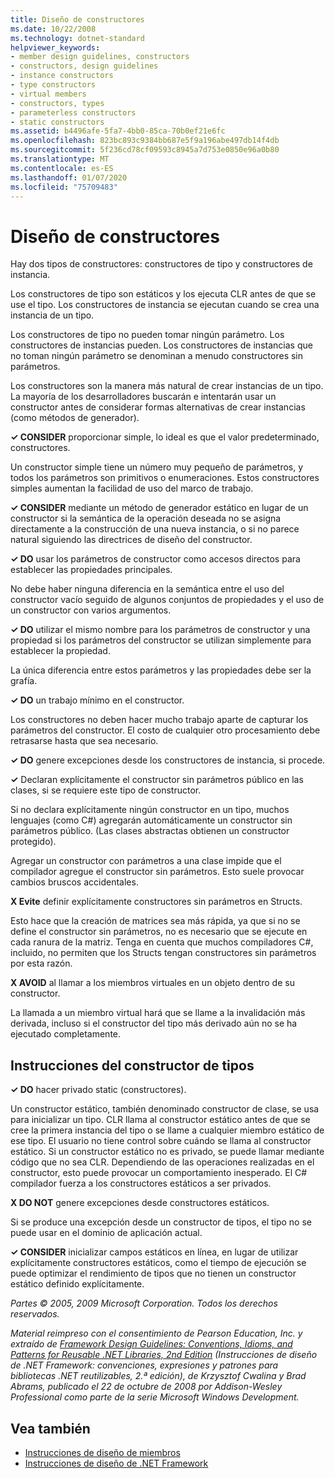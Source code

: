 ```yaml
---
title: Diseño de constructores
ms.date: 10/22/2008
ms.technology: dotnet-standard
helpviewer_keywords:
- member design guidelines, constructors
- constructors, design guidelines
- instance constructors
- type constructors
- virtual members
- constructors, types
- parameterless constructors
- static constructors
ms.assetid: b4496afe-5fa7-4bb0-85ca-70b0ef21e6fc
ms.openlocfilehash: 823bc893c9384bb687e5f9a196abe497db14f4db
ms.sourcegitcommit: 5f236cd78cf09593c8945a7d753e0850e96a0b80
ms.translationtype: MT
ms.contentlocale: es-ES
ms.lasthandoff: 01/07/2020
ms.locfileid: "75709483"
---
```

# <a name="constructor-design"></a>Diseño de constructores

Hay dos tipos de constructores: constructores de tipo y constructores de instancia.

Los constructores de tipo son estáticos y los ejecuta CLR antes de que se use el tipo. Los constructores de instancia se ejecutan cuando se crea una instancia de un tipo.

Los constructores de tipo no pueden tomar ningún parámetro. Los constructores de instancias pueden. Los constructores de instancias que no toman ningún parámetro se denominan a menudo constructores sin parámetros.

Los constructores son la manera más natural de crear instancias de un tipo. La mayoría de los desarrolladores buscarán e intentarán usar un constructor antes de considerar formas alternativas de crear instancias (como métodos de generador).

**✓ CONSIDER** proporcionar simple, lo ideal es que el valor predeterminado, constructores.

Un constructor simple tiene un número muy pequeño de parámetros, y todos los parámetros son primitivos o enumeraciones. Estos constructores simples aumentan la facilidad de uso del marco de trabajo.

**✓ CONSIDER** mediante un método de generador estático en lugar de un constructor si la semántica de la operación deseada no se asigna directamente a la construcción de una nueva instancia, o si no parece natural siguiendo las directrices de diseño del constructor.

**✓ DO** usar los parámetros de constructor como accesos directos para establecer las propiedades principales.

No debe haber ninguna diferencia en la semántica entre el uso del constructor vacío seguido de algunos conjuntos de propiedades y el uso de un constructor con varios argumentos.

**✓ DO** utilizar el mismo nombre para los parámetros de constructor y una propiedad si los parámetros del constructor se utilizan simplemente para establecer la propiedad.

La única diferencia entre estos parámetros y las propiedades debe ser la grafía.

**✓ DO** un trabajo mínimo en el constructor.

Los constructores no deben hacer mucho trabajo aparte de capturar los parámetros del constructor. El costo de cualquier otro procesamiento debe retrasarse hasta que sea necesario.

**✓ DO** genere excepciones desde los constructores de instancia, si procede.

**✓** Declaran explícitamente el constructor sin parámetros público en las clases, si se requiere este tipo de constructor.

Si no declara explícitamente ningún constructor en un tipo, muchos lenguajes (como C#) agregarán automáticamente un constructor sin parámetros público. (Las clases abstractas obtienen un constructor protegido).

Agregar un constructor con parámetros a una clase impide que el compilador agregue el constructor sin parámetros. Esto suele provocar cambios bruscos accidentales.

**X Evite** definir explícitamente constructores sin parámetros en Structs.

Esto hace que la creación de matrices sea más rápida, ya que si no se define el constructor sin parámetros, no es necesario que se ejecute en cada ranura de la matriz. Tenga en cuenta que muchos compiladores C#, incluido, no permiten que los Structs tengan constructores sin parámetros por esta razón.

**X AVOID** al llamar a los miembros virtuales en un objeto dentro de su constructor.

La llamada a un miembro virtual hará que se llame a la invalidación más derivada, incluso si el constructor del tipo más derivado aún no se ha ejecutado completamente.

## <a name="type-constructor-guidelines"></a>Instrucciones del constructor de tipos

**✓ DO** hacer privado static (constructores).

Un constructor estático, también denominado constructor de clase, se usa para inicializar un tipo. CLR llama al constructor estático antes de que se cree la primera instancia del tipo o se llame a cualquier miembro estático de ese tipo. El usuario no tiene control sobre cuándo se llama al constructor estático. Si un constructor estático no es privado, se puede llamar mediante código que no sea CLR. Dependiendo de las operaciones realizadas en el constructor, esto puede provocar un comportamiento inesperado. El C# compilador fuerza a los constructores estáticos a ser privados.

**X DO NOT** genere excepciones desde constructores estáticos.

Si se produce una excepción desde un constructor de tipos, el tipo no se puede usar en el dominio de aplicación actual.

**✓ CONSIDER** inicializar campos estáticos en línea, en lugar de utilizar explícitamente constructores estáticos, como el tiempo de ejecución se puede optimizar el rendimiento de tipos que no tienen un constructor estático definido explícitamente.

*Partes © 2005, 2009 Microsoft Corporation. Todos los derechos reservados.*

*Material reimpreso con el consentimiento de Pearson Education, Inc. y extraído de [Framework Design Guidelines: Conventions, Idioms, and Patterns for Reusable .NET Libraries, 2nd Edition](https://www.informit.com/store/framework-design-guidelines-conventions-idioms-and-9780321545619) (Instrucciones de diseño de .NET Framework: convenciones, expresiones y patrones para bibliotecas .NET reutilizables, 2.ª edición), de Krzysztof Cwalina y Brad Abrams, publicado el 22 de octubre de 2008 por Addison-Wesley Professional como parte de la serie Microsoft Windows Development.*

## <a name="see-also"></a>Vea también

- [Instrucciones de diseño de miembros](../../../docs/standard/design-guidelines/member.md)
- [Instrucciones de diseño de .NET Framework](../../../docs/standard/design-guidelines/index.md)
